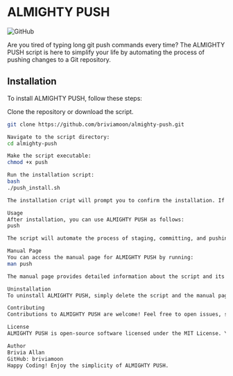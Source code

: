 # ALMIGHTY PUSH

![GitHub](https://img.shields.io/github/license/briviamoon/almighty-push)

Are you tired of typing long git push commands every time? The ALMIGHTY PUSH script is here to simplify your life by automating the process of pushing changes to a Git repository.

## Installation

To install ALMIGHTY PUSH, follow these steps:

Clone the repository or download the script.

```bash
git clone https://github.com/briviamoon/almighty-push.git

Navigate to the script directory:
cd almighty-push

Make the script executable:
chmod +x push

Run the installation script:
bash
./push_install.sh

The installation cript will prompt you to confirm the installation. If you agree, it will copy the script to a suitable location and set up the manual page (man page) for you.

Usage
After installation, you can use ALMIGHTY PUSH as follows:
push

The script will automate the process of staging, committing, and pushing changes to your Git repository.

Manual Page
You can access the manual page for ALMIGHTY PUSH by running:
man push

The manual page provides detailed information about the script and its usage.

Uninstallation
To uninstall ALMIGHTY PUSH, simply delete the script and the manual page if you no longer need them.

Contributing
Contributions to ALMIGHTY PUSH are welcome! Feel free to open issues, submit pull requests, or improve the script in any way you see fit.

License
ALMIGHTY PUSH is open-source software licensed under the MIT License. You are free to use, modify, and distribute this script.

Author
Brivia Allan
GitHub: briviamoon
Happy Coding! Enjoy the simplicity of ALMIGHTY PUSH.
